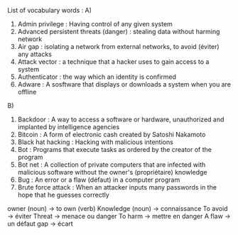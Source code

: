 List of vocabulary words :
A)
1. Admin privilege : Having control of any given system
2. Advanced persistent threats (danger) : stealing data without harming network
3. Air gap : isolating a network from external networks, to avoid (éviter) any attacks
4. Attack vector : a technique that a hacker uses to gain access to a system
5. Authenticator : the way which an identity is confirmed
6. Adware : A sosftware that displays or downloads a system when you are offline

B)

1. Backdoor : A way to access a software or hardware, unauthorized and implanted by intelligence agencies
2. Bitcoin : A form of electronic cash created by Satoshi Nakamoto
3. Black hat hacking : Hacking with malicious intentions
4. Bot : Programs that execute tasks as ordered by the creator of the program
5. Bot net : A collection of private computers that are infected with malicious software without the owner's (propriétaire) knowledge
6. Bug : An error or a flaw (défaut) in a computer program 
7. Brute force attack : When an attacker inputs many passwords in the hope that he guesses correctly

owner (noun) -> to own (verb) 
Knowledge (noun) -> connaissance
To avoid -> éviter
Threat -> menace ou danger
To harm -> mettre en danger
A flaw -> un défaut
gap -> écart

